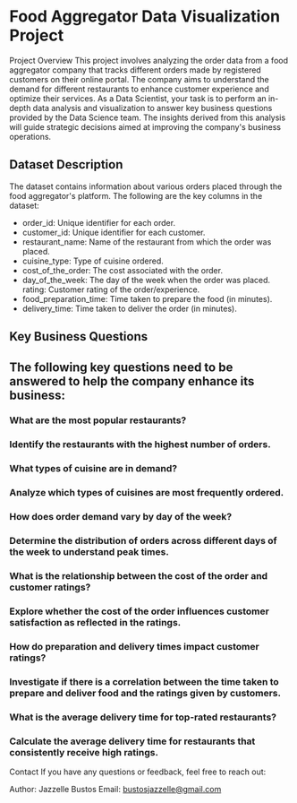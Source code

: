 # Food Aggregator Data Visualization Project
Project Overview
This project involves analyzing the order data from a food aggregator company that tracks different orders made by registered customers on their online portal. The company aims to understand the demand for different restaurants to enhance customer experience and optimize their services. As a Data Scientist, your task is to perform an in-depth data analysis and visualization to answer key business questions provided by the Data Science team. The insights derived from this analysis will guide strategic decisions aimed at improving the company's business operations.

## Dataset Description
The dataset contains information about various orders placed through the food aggregator's platform. The following are the key columns in the dataset:

* order_id: Unique identifier for each order.
* customer_id: Unique identifier for each customer.
* restaurant_name: Name of the restaurant from which the order was placed.
* cuisine_type: Type of cuisine ordered.
* cost_of_the_order: The cost associated with the order.
* day_of_the_week: The day of the week when the order was placed.
rating: Customer rating of the order/experience.
* food_preparation_time: Time taken to prepare the food (in minutes).
* delivery_time: Time taken to deliver the order (in minutes).
## Key Business Questions
## The following key questions need to be answered to help the company enhance its business:

### What are the most popular restaurants?

### Identify the restaurants with the highest number of orders.

### What types of cuisine are in demand?

### Analyze which types of cuisines are most frequently ordered.

### How does order demand vary by day of the week?

### Determine the distribution of orders across different days of the week to understand peak times.

### What is the relationship between the cost of the order and customer ratings?

### Explore whether the cost of the order influences customer satisfaction as reflected in the ratings.

### How do preparation and delivery times impact customer ratings?

### Investigate if there is a correlation between the time taken to prepare and deliver food and the ratings given by customers.

### What is the average delivery time for top-rated restaurants?

### Calculate the average delivery time for restaurants that consistently receive high ratings.

Contact
If you have any questions or feedback, feel free to reach out:

Author: Jazzelle Bustos
Email: bustosjazzelle@gmail.com

